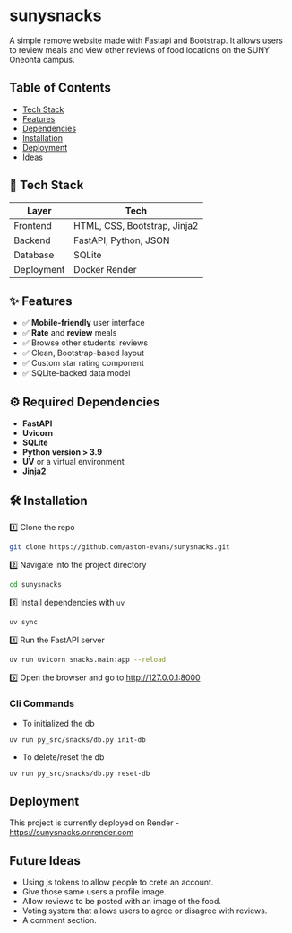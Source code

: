 # sunysnacks
A simple remove website made with Fastapi and Bootstrap. It allows users to review meals and view other reviews of food locations on the SUNY Oneonta campus.

## Table of Contents
  * [Tech Stack](#Tech-Stack)
  * [Features](#Features)
  * [Dependencies](#Required-Dependencies)
  * [Installation](#Installation)
  * [Deployment](#Deployment)
  * [Ideas](#Future-Ideas)


## 🧰 Tech Stack

| Layer       | Tech                  |
|-------------|-----------------------|
| Frontend    | HTML, CSS, Bootstrap, Jinja2 |
| Backend     | FastAPI, Python, JSON       |
| Database    | SQLite                |
| Deployment  | Docker Render                |

## ✨ Features
- ✅ **Mobile-friendly** user interface
- ✅ **Rate** and **review** meals
- ✅ Browse other students’ reviews
- ✅ Clean, Bootstrap-based layout
- ✅ Custom star rating component
- ✅ SQLite-backed data model

## ⚙️ Required Dependencies
- **FastAPI**
- **Uvicorn**
- **SQLite**
- **Python version > 3.9**
- **UV** or a virtual environment
- **Jinja2**

## 🛠 Installation
1️⃣ Clone the repo 
```sh
git clone https://github.com/aston-evans/sunysnacks.git
```
2️⃣ Navigate into the project directory
```sh
cd sunysnacks
```
3️⃣ Install dependencies with `uv`
```sh
uv sync
```
4️⃣ Run the FastAPI server
```sh
uv run uvicorn snacks.main:app --reload
```
5️⃣ Open the browser and go to http://127.0.0.1:8000

### Cli Commands
- To initialized the db
```sh
uv run py_src/snacks/db.py init-db
```
- To delete/reset the db
```sh
uv run py_src/snacks/db.py reset-db
```

## Deployment
This project is currently deployed on Render - https://sunysnacks.onrender.com

## Future Ideas
- Using js tokens to allow people to crete an account.
- Give those same users a profile image.
- Allow reviews to be posted with an image of the food.
- Voting system that allows users to agree or disagree with reviews.
- A comment section. 
